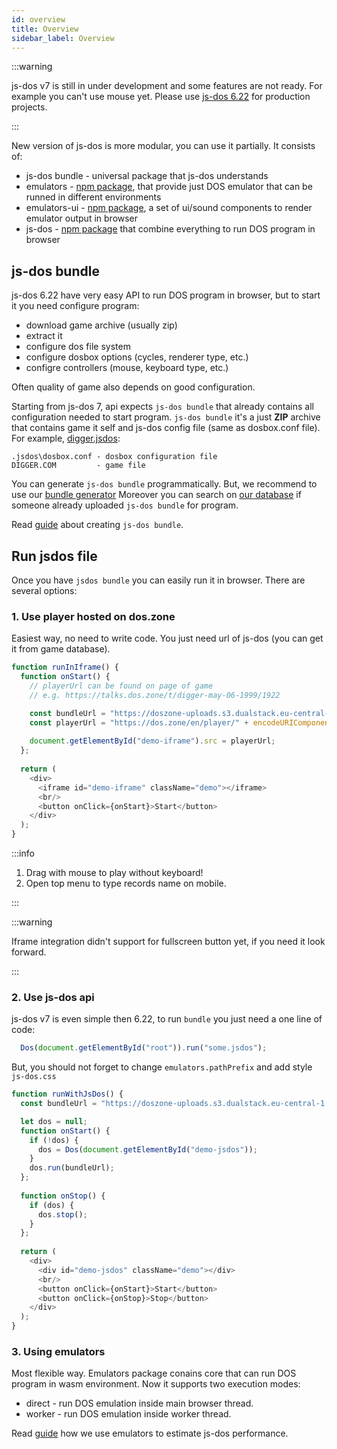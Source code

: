 ```yaml
---
id: overview
title: Overview 
sidebar_label: Overview 
---
```


:::warning

js-dos v7 is still in under development and some features are not ready.
For example you can't use mouse yet. Please use [js-dos 6.22](https://js-dos.com) for production
projects.

:::

New version of js-dos is more modular, you can use it partially. It consists of:
* js-dos bundle - universal package that js-dos understands
* emulators - [npm package](https://www.npmjs.com/package/emulators), that provide just DOS emulator that can be runned in different environments
* emulators-ui - [npm package](https://www.npmjs.com/package/emulators-ui), a set of ui/sound components to render emulator output in browser
* js-dos - [npm package](https://www.npmjs.com/package/js-dos/v/beta) that combine everything to run DOS program in browser

## js-dos bundle

js-dos 6.22 have very easy API to run DOS program in browser, but to start it you need configure program:
* download game archive (usually zip)
* extract it
* configure dos file system
* configure dosbox options (cycles, renderer type, etc.)
* configre controllers (mouse, keyboard type, etc.)

Often quality of game also depends on good configuration.

Starting from js-dos 7, api expects `js-dos bundle` that already contains all configuration needed to start program.
`js-dos bundle` it's a just **ZIP** archive that contains game it self and js-dos config file (same as dosbox.conf file). 
For example, [digger.jsdos](https://talks.dos.zone/t/digger-may-06-1999/1922): 
```
.jsdos\dosbox.conf - dosbox configuration file
DIGGER.COM         - game file
```

You can generate `js-dos bundle` programmatically. But, we recommend to use our [bundle generator](https://dos.zone/en/studio)
Moreover you can search on [our database](https://talks.dos.zone/search?expanded=true&q=%23en%20tags%3Ajsdos) if someone already uploaded `js-dos bundle` for program.

Read [guide](https://dos.zone/en/guide/studio) about creating `js-dos bundle`.

## Run jsdos file

Once you have `jsdos bundle` you can easily run it in browser. There are several options:

### 1. Use player hosted on dos.zone

Easiest way, no need to write code. You just need url of js-dos (you can get it from game database).

```js live
function runInIframe() {
  function onStart() {
    // playerUrl can be found on page of game
    // e.g. https://talks.dos.zone/t/digger-may-06-1999/1922

    const bundleUrl = "https://doszone-uploads.s3.dualstack.eu-central-1.amazonaws.com/original/2X/9/9ed7eb9c2c441f56656692ed4dc7ab28f58503ce.jsdos";
    const playerUrl = "https://dos.zone/en/player/" + encodeURIComponent(bundleUrl);
    
    document.getElementById("demo-iframe").src = playerUrl;
  };
  
  return (
    <div>
      <iframe id="demo-iframe" className="demo"></iframe>
      <br/>
      <button onClick={onStart}>Start</button>
    </div>
  );
}
```

:::info

1. Drag with mouse to play without keyboard!
2. Open top menu to type records name on mobile.

:::

:::warning

Iframe integration didn't support for fullscreen button yet, if you need it look forward.

:::

### 2. Use js-dos api

js-dos v7 is even simple then 6.22, to run `bundle` you just need a one line of code:

```js
  Dos(document.getElementById("root")).run("some.jsdos");
```

But, you should not forget to change `emulators.pathPrefix` and add style `js-dos.css`


```js live
function runWithJsDos() {
  const bundleUrl = "https://doszone-uploads.s3.dualstack.eu-central-1.amazonaws.com/original/2X/9/9ed7eb9c2c441f56656692ed4dc7ab28f58503ce.jsdos";

  let dos = null;
  function onStart() {
    if (!dos) {
      dos = Dos(document.getElementById("demo-jsdos"));
    }
    dos.run(bundleUrl);
  };
  
  function onStop() {
    if (dos) {
      dos.stop();
    }
  };
  
  return (
    <div>
      <div id="demo-jsdos" className="demo"></div>
      <br/>
      <button onClick={onStart}>Start</button>
      <button onClick={onStop}>Stop</button>
    </div>
  );
}
```

### 3. Using emulators

Most flexible way. Emulators package conains core that can run DOS program in wasm environment. Now it supports two execution modes:
* direct - run DOS emulation inside main browser thread.
* worker - run DOS emulation inside worker thread.

Read [guide](estimating-performance) how we use emulators to estimate js-dos performance.

